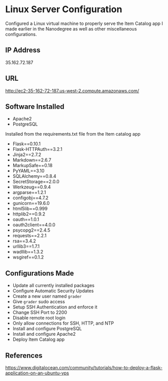 # Linux Server Configuration
Configured a Linux virtual machine to properly serve the Item Catalog app I made earlier in the Nanodegree as well as other miscellaneous configurations.

## IP Address

35.162.72.187

## URL

http://ec2-35-162-72-187.us-west-2.compute.amazonaws.com/


## Software Installed
* Apache2
* PostgreSQL

Installed from the requirements.txt file from the Item catalog app

* Flask==0.10.1
* Flask-HTTPAuth==3.2.1
* Jinja2==2.7.2
* Markdown==2.6.7
* MarkupSafe==0.18
* PyYAML==3.10
* SQLAlchemy==0.8.4
* SecretStorage==2.0.0
* Werkzeug==0.9.4
* argparse==1.2.1
* configobj==4.7.2
* gunicorn==19.6.0
* html5lib==0.999
* httplib2==0.9.2
* oauth==1.0.1
* oauth2client==4.0.0
* psycopg2==2.4.5
* requests==2.2.1
* rsa==3.4.2
* urllib3==1.7.1
* wadllib==1.3.2
* wsgiref==0.1.2

## Configurations Made
* Update all currently installed packages
* Configure Automatic Security Updates
* Create a new user named `grader`
* Give `grader` sudo access
* Setup SSH Authentication and enforce it
* Change SSH Port to 2200 
* Disable remote root login
* Only allow connections for SSH, HTTP, and NTP
* Install and configure PostgreSQL
* Install and configure Apache2
* Deploy Item Catalog app

## References
https://www.digitalocean.com/community/tutorials/how-to-deploy-a-flask-application-on-an-ubuntu-vps